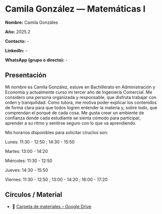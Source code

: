 # Camila González  — Matemáticas I

**Nombre:** Camila Gonzáles  

**Año:** 2025.2

**Contacto:** -

**LinkedIn:**  - 

**WhatsApp (grupo o directo):** -

## Presentación

Mi nombre es Camila González, estuve en Bachillerato en Administración y Economía y actualmente curso mi tercer año de Ingeniería Comercial. Me considero una persona organizada y responsable, que disfruta trabajar con orden y tranquilidad. Como tutora, me motiva poder explicar los contenidos de forma clara para que todos logren entender la materia y, sobre todo, que comprendan el porqué de cada cosa. Me gusta crear un ambiente de confianza donde cada estudiante se sienta cómodo para participar, aprender a su ritmo y sentirse seguro con lo que va aprendiendo.

Mis horarios disponibles para solicitar ciruclos son: 

Lunes: 11:30 - 12:50 ; 14:30 - 15:50

Martes: 13:00 - 14:20 

Miércoles: 11:30 - 12:50

Jueves: 14:30 - 15:50

Viernes: 11:30 - 12:50 ; 13:00 - 14:20 ; 16:00 - 17:20



## Círculos / Material

- 📁 [Carpeta de materiales – Google Drive](https://drive.google.com/drive/folders/1dVZ4YQX7Xyly5x8uWyIpHYnLX-tl8HZr?usp=sharing) 
